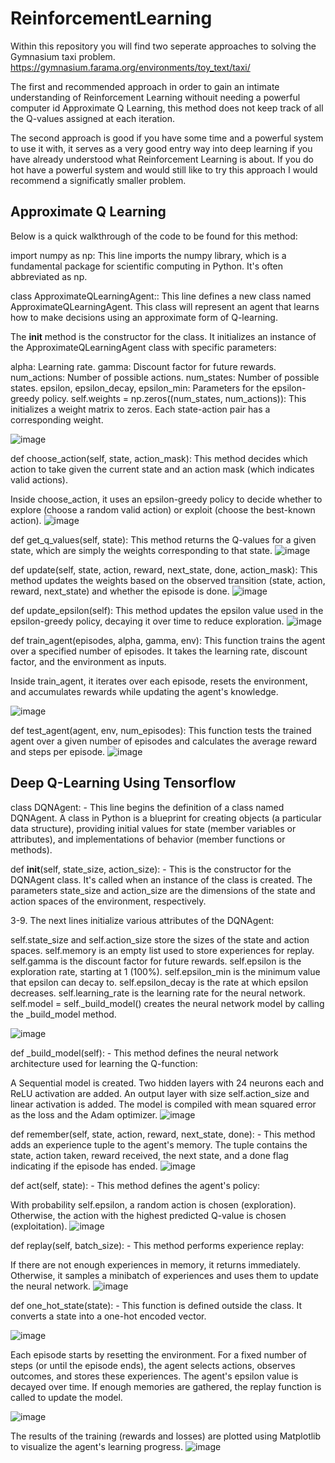 # ReinforcementLearning

Within this repository you will find two seperate approaches to solving the Gymnasium taxi problem. https://gymnasium.farama.org/environments/toy_text/taxi/

The first and recommended approach in order to gain an intimate understanding of Reinforcement Learning withouit needing a powerful computer id Approximate Q Learning, this method does not keep track of all the Q-values assigned at each iteration.

The second approach is good if you have some time and a powerful system to use it with, it serves as a very good entry way into deep learning if you have already understood what Reinforcement Learning is about. If you do hot have a powerful system and would still like to try this approach I would recommend a significatly smaller problem.

## Approximate Q Learning
Below is a quick walkthrough of the code to be found for this method: 

import numpy as np: This line imports the numpy library, which is a fundamental package for scientific computing in Python. It's often abbreviated as np.


class ApproximateQLearningAgent:: This line defines a new class named ApproximateQLearningAgent. This class will represent an agent that learns how to make decisions using an approximate form of Q-learning.

The __init__ method is the constructor for the class. It initializes an instance of the ApproximateQLearningAgent class with specific parameters:

alpha: Learning rate.
gamma: Discount factor for future rewards.
num_actions: Number of possible actions.
num_states: Number of possible states.
epsilon, epsilon_decay, epsilon_min: Parameters for the epsilon-greedy policy.
self.weights = np.zeros((num_states, num_actions)): This initializes a weight matrix to zeros. Each state-action pair has a corresponding weight.

![image](https://github.com/ElvisFern/ReinforcementLearning/assets/78712154/5bca9c7f-e6bb-4615-951f-9375a0b41745)


def choose_action(self, state, action_mask): This method decides which action to take given the current state and an action mask (which indicates valid actions).

Inside choose_action, it uses an epsilon-greedy policy to decide whether to explore (choose a random valid action) or exploit (choose the best-known action).
![image](https://github.com/ElvisFern/ReinforcementLearning/assets/78712154/69bf940c-b51c-42db-8a40-0527f049d89f)


def get_q_values(self, state): This method returns the Q-values for a given state, which are simply the weights corresponding to that state.
![image](https://github.com/ElvisFern/ReinforcementLearning/assets/78712154/a116fe0c-60e2-4a76-bb39-e18570101911)


def update(self, state, action, reward, next_state, done, action_mask): This method updates the weights based on the observed transition (state, action, reward, next_state) and whether the episode is done.
![image](https://github.com/ElvisFern/ReinforcementLearning/assets/78712154/58d0a7bc-a886-4a8c-ab4d-61bbd3ddda6c)


def update_epsilon(self): This method updates the epsilon value used in the epsilon-greedy policy, decaying it over time to reduce exploration.
![image](https://github.com/ElvisFern/ReinforcementLearning/assets/78712154/5c17c1f0-bb7f-4f6b-9b1c-23a732ebb27d)


def train_agent(episodes, alpha, gamma, env): This function trains the agent over a specified number of episodes. It takes the learning rate, discount factor, and the environment as inputs.

Inside train_agent, it iterates over each episode, resets the environment, and accumulates rewards while updating the agent's knowledge.

![image](https://github.com/ElvisFern/ReinforcementLearning/assets/78712154/a83efbf3-b143-4ec4-925a-7dbedc09f4f2)


def test_agent(agent, env, num_episodes): This function tests the trained agent over a given number of episodes and calculates the average reward and steps per episode.
![image](https://github.com/ElvisFern/ReinforcementLearning/assets/78712154/bad4cd3f-31de-43f5-97e9-45a044f9bf5f)


## Deep Q-Learning Using Tensorflow

class DQNAgent: - This line begins the definition of a class named DQNAgent. A class in Python is a blueprint for creating objects (a particular data structure), providing initial values for state (member variables or attributes), and implementations of behavior (member functions or methods).

def __init__(self, state_size, action_size): - This is the constructor for the DQNAgent class. It's called when an instance of the class is created. The parameters state_size and action_size are the dimensions of the state and action spaces of the environment, respectively.

3-9. The next lines initialize various attributes of the DQNAgent:

self.state_size and self.action_size store the sizes of the state and action spaces.
self.memory is an empty list used to store experiences for replay.
self.gamma is the discount factor for future rewards.
self.epsilon is the exploration rate, starting at 1 (100%).
self.epsilon_min is the minimum value that epsilon can decay to.
self.epsilon_decay is the rate at which epsilon decreases.
self.learning_rate is the learning rate for the neural network.
self.model = self._build_model() creates the neural network model by calling the _build_model method.

![image](https://github.com/ElvisFern/ReinforcementLearning/assets/78712154/5f62187c-314d-4ea7-a6f4-09c7562aa5c1)

def _build_model(self): - This method defines the neural network architecture used for learning the Q-function:

A Sequential model is created.
Two hidden layers with 24 neurons each and ReLU activation are added.
An output layer with size self.action_size and linear activation is added.
The model is compiled with mean squared error as the loss and the Adam optimizer.
![image](https://github.com/ElvisFern/ReinforcementLearning/assets/78712154/7c4cb66c-ff65-40db-875d-57505d465c1c)


def remember(self, state, action, reward, next_state, done): - This method adds an experience tuple to the agent's memory. The tuple contains the state, action taken, reward received, the next state, and a done flag indicating if the episode has ended.
![image](https://github.com/ElvisFern/ReinforcementLearning/assets/78712154/86dcc2a0-913f-43dc-b327-a149c28fe551)


def act(self, state): - This method defines the agent's policy:

With probability self.epsilon, a random action is chosen (exploration).
Otherwise, the action with the highest predicted Q-value is chosen (exploitation).
![image](https://github.com/ElvisFern/ReinforcementLearning/assets/78712154/d2b18f3d-8441-48e5-903e-defe320deaba)

def replay(self, batch_size): - This method performs experience replay:

If there are not enough experiences in memory, it returns immediately.
Otherwise, it samples a minibatch of experiences and uses them to update the neural network.
![image](https://github.com/ElvisFern/ReinforcementLearning/assets/78712154/0c8f6c2f-7b6a-4119-8d2a-04f8f5bec917)



 def one_hot_state(state): - This function is defined outside the class. It converts a state into a one-hot encoded vector.

 ![image](https://github.com/ElvisFern/ReinforcementLearning/assets/78712154/076b48d5-1edf-4961-bac7-9c244be71ae6)



Each episode starts by resetting the environment.
For a fixed number of steps (or until the episode ends), the agent selects actions, observes outcomes, and stores these experiences.
The agent's epsilon value is decayed over time.
If enough memories are gathered, the replay function is called to update the model.

![image](https://github.com/ElvisFern/ReinforcementLearning/assets/78712154/d1f24160-728d-481f-8fbb-392d64f66b30)

The results of the training (rewards and losses) are plotted using Matplotlib to visualize the agent's learning progress.
![image](https://github.com/ElvisFern/ReinforcementLearning/assets/78712154/729f39bf-1558-4585-b4b4-e0a1003d4ea0)
